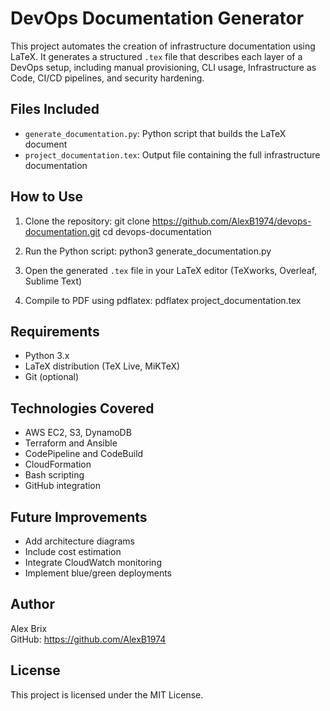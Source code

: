 # DevOps Documentation Generator

This project automates the creation of infrastructure documentation using LaTeX. It generates a structured `.tex` file that describes each layer of a DevOps setup, including manual provisioning, CLI usage, Infrastructure as Code, CI/CD pipelines, and security hardening.

## Files Included

- `generate_documentation.py`: Python script that builds the LaTeX document
- `project_documentation.tex`: Output file containing the full infrastructure documentation

## How to Use

1. Clone the repository:
   git clone https://github.com/AlexB1974/devops-documentation.git
   cd devops-documentation

2. Run the Python script:
   python3 generate_documentation.py

3. Open the generated `.tex` file in your LaTeX editor (TeXworks, Overleaf, Sublime Text)

4. Compile to PDF using pdflatex:
   pdflatex project_documentation.tex

## Requirements

- Python 3.x
- LaTeX distribution (TeX Live, MiKTeX)
- Git (optional)

## Technologies Covered

- AWS EC2, S3, DynamoDB
- Terraform and Ansible
- CodePipeline and CodeBuild
- CloudFormation
- Bash scripting
- GitHub integration

## Future Improvements

- Add architecture diagrams
- Include cost estimation
- Integrate CloudWatch monitoring
- Implement blue/green deployments

## Author

Alex Brix  
GitHub: https://github.com/AlexB1974

## License

This project is licensed under the MIT License.

